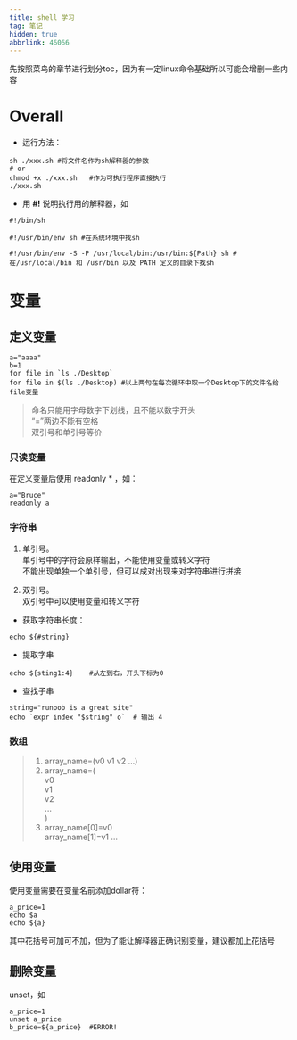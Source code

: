 ```yaml
---
title: shell 学习
tag: 笔记
hidden: true
abbrlink: 46066
---
```


先按照菜鸟的章节进行划分toc，因为有一定linux命令基础所以可能会增删一些内容    

# Overall
- 运行方法：
```shell
sh ./xxx.sh #将文件名作为sh解释器的参数
# or
chmod +x ./xxx.sh   #作为可执行程序直接执行
./xxx.sh
```
- 用 **#!** 说明执行用的解释器，如
```shell
#!/bin/sh

#!/usr/bin/env sh #在系统环境中找sh

#!/usr/bin/env -S -P /usr/local/bin:/usr/bin:${Path} sh #在/usr/local/bin 和 /usr/bin 以及 PATH 定义的目录下找sh
```

# 变量

## 定义变量
```shell
a="aaaa"
b=1
for file in `ls ./Desktop`
for file in $(ls ./Desktop) #以上两句在每次循环中取一个Desktop下的文件名给file变量
```
> 命名只能用字母数字下划线，且不能以数字开头     
“=”两边不能有空格    
双引号和单引号等价

### 只读变量
在定义变量后使用 readonly *  ，如：    
```shell
a="Bruce"
readonly a
```
### 字符串
1. 单引号。      
单引号中的字符会原样输出，不能使用变量或转义字符     
不能出现单独一个单引号，但可以成对出现来对字符串进行拼接

2. 双引号。   
双引号中可以使用变量和转义字符

- 获取字符串长度：
```shell
echo ${#string}
```
- 提取字串
```shell
echo ${sting1:4}    #从左到右，开头下标为0
```
- 查找子串
```shell
string="runoob is a great site"
echo `expr index "$string" o`  # 输出 4
```

### 数组
> 1. array_name=(v0 v1 v2 ...) 
> 2. array_name=(   
    v0   
    v1   
    v2   
    ...   
)
> 3. array_name[0]=v0   
     array_name[1]=v1
     ...




## 使用变量
使用变量需要在变量名前添加dollar符：    
```shell
a_price=1
echo $a
echo ${a}
```
其中花括号可加可不加，但为了能让解释器正确识别变量，建议都加上花括号

## 删除变量
unset，如
```shell
a_price=1
unset a_price
b_price=${a_price}  #ERROR!
```

